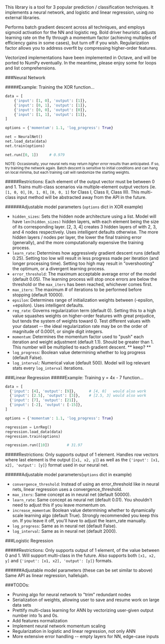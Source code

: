 This library is a tool for 3 popular prediction / classification techniques.
It implements a neural network, and logistic and linear regression, using no external libraries.

Performs batch gradient descent across all techniques, and employs sigmoid activation for the NN and logistic reg.
Bold driver heuristic adjusts learning rate on the fly through a momentum factor (achieving multiples of efficiency gains in some cases), but turn off if you wish.
Regularization factor allows you to address overfit by compressing higher-order features.

Vectorized implementations have been implemented in Octave, and will be ported to NumPy eventually. In the meantime, please enjoy some for loops and list comprehensions.

###Neural Network

#####Example: Training the XOR function...
```python
data = [
    {'input': [1, 0], 'output': [1]},
    {'input': [0, 1], 'output': [1]},
    {'input': [0, 0], 'output': [0]},
    {'input': [1, 1], 'output': [1]},
]

options = {'momentum': 1.1, 'log_progress': True}

net = NeuralNet()
net.load_data(data)
net.train(options)

net.run([0, 1])     # 0.979
```

<sup>NOTE: Occasionally, your neural nets may return *higher error* results than anticipated. If so, try training the network again. Batch descent is sensitive to initial conditions and can hang on local minima, but each training call will randomize the starting weights.</sup>

#####Restrictions:
Each element of the output vector must be between 0 and 1. Trains multi-class scenarios via multiple-element output vectors (ie. `[1, 0, 0]`, `[0, 1, 0]`, `[0, 0, 1]` for Class I, Class II, Class III). This multi-class input method will be abstracted away from the API in the future.

######Adjustable model parameters (`options` dict in XOR example)
  - `hidden_sizes`: Sets the hidden node architecture using a list. Model will have `len(hidden_sizes)` hidden layers, with each element being the size of its corresponding layer. [2, 3, 4] creates 3 hidden layers of with 2, 3, and 4 nodes respectively. Uses intelligent defaults otherwise. The more hidden layers / nodes per layer, the lower the final training error (generally), and the more computationally expensive the training process.
  - `learn_rate`: Determines how aggressively gradient descent runs (default 0.25). Setting too low will result in less progress made per iteration (and longer processing time). Setting too high may result in "overshooting" the optimum, or a divergent learning process.
  - `error_threshold`: The maximum acceptable average error of the model (default 0.05). The learning process will stop once errors are below the threshold or the `max_iters` has been reached, whichever comes first.
  - `max_iters`: The maximum # of iterations to be performed before stopping (default 10000).
  - `epsilon`: Determines range of initialization weights between (-epsilon, +epsilon). Uses intelligent defaults.
  - `reg_rate`: Governs regularization term (default 0). Setting this to a high value squashes weights on higher-order features with great prejudice, but tends the system of weights toward 0. Test different values with your dataset -- the ideal regularization rate may be on the order of magnitude of 0.0001, or single digit integers.
  - `momentum`: Determines the momentum factor used to "push" each iteration and weight adjustment (default 1.1). Should be greater than 1. This number will be multiplied to each gradient descent. ** keep? **
  - `log_progress`: Boolean value determining whether to log progress (default False).
  - `log_interval`: Numerical value (default 500). Model will log relevant stats every `log_interval` iterations.


###Linear Regression
#####Example: Training y = 4x - 7 function...
```python
data = [
  {'input': [4], 'output': [9]},      # [4, 0]   would also work
  {'input': [2.5], 'output': [3]},    # [2.5, 3] would also work
  {'input': [7], 'output': [21]},
  {'input': [-2], 'output': [-15]},
]

options = {'momentum': 1.1, 'log_progress': True}

regression = LnrReg()
regression.load_data(data)
regression.train(options)

regression.run([10])        # 31.97
```

#####Restrictions:
Only supports output of 1 element. Handles row vectors where last element is the output (`[x1, x2, y]`) as well as the `{'input': [x1, x2], 'output': [y]}` format used in our neural net.

######Adjustable model parameters(`options` dict in example)
  - `convergence_threshold`: Instead of using an error_threshold like in neural nets, linear regression uses a convergence_threshold.
  - `max_iters`: Same concept as in neural net (default 50000).
  - `learn_rate`: Same concept as neural net (default 0.01). You shouldn't need to adjust this if you leave momentum on.
  - `increase_momentum`: Boolean value determining whether to dynamically scale learning algo (default True). Strongly recommended you keep this on. If you leave it off, you'll have to adjust the learn_rate manually.
  - `log_progress`: Same as in neural net (default False).
  - `log_interval`: Same as in neural net (default 2000).


###Logistic Regression

#####Restrictions:
Only supports output of 1 element, of the value between 0 and 1. Will support multi-class in the future. Also supports both `[x1, x2, y]` and `{'input': [x1, x2], 'output': [y]}` formats.

######Adjustable model parameters (these can be set similar to above)
Same API as linear regression, hallelujah.


###TODOs:
- Pruning algo for neural network to "trim" redundant nodes
- Serialization of weights, allowing user to save and resume work on large data sets
- Prettify multi-class learning for ANN by vectorizing user-given output number into 1s and 0s.
- Add features normalization
- Implement neural network momentum scaling
- Regularization in logistic and linear regression, not only ANN
- More extensive error handling -- empty layers for NN, edge-case inputs
